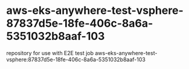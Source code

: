 # aws-eks-anywhere-test-vsphere-87837d5e-18fe-406c-8a6a-5351032b8aaf-103
repository for use with E2E test job aws-eks-anywhere-test-vsphere:87837d5e-18fe-406c-8a6a-5351032b8aaf-103
